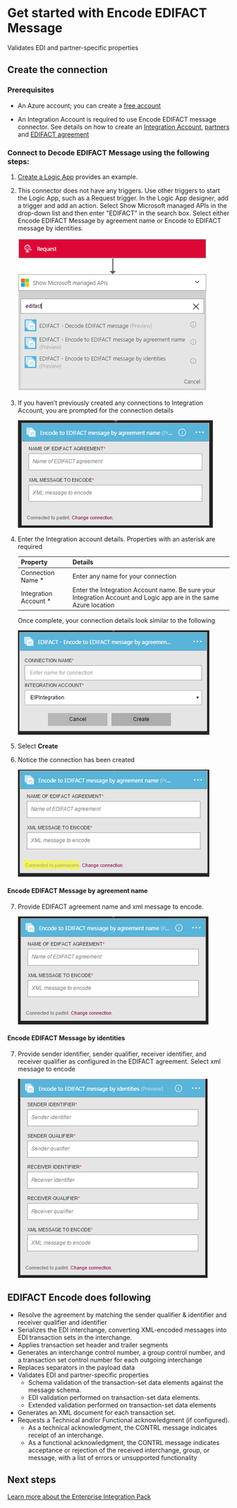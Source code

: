 <properties 
	pageTitle="Learn about Enterprise Integration Pack Encode EDIFACT Message Connctor | Microsoft Azure App Service | Microsoft Azure" 
	description="Learn how to use partners with the Enterprise Integration Pack and Logic apps" 
	services="logic-apps" 
	documentationCenter=".net,nodejs,java"
	authors="padmavc" 
	manager="erikre" 
	editor=""/>

<tags 
	ms.service="logic-apps" 
	ms.workload="integration" 
	ms.tgt_pltfrm="na" 
	ms.devlang="na" 
	ms.topic="article" 
	ms.date="08/15/2016" 
	ms.author="padmavc"/>

# Get started with Encode EDIFACT Message

Validates EDI and partner-specific properties 

## Create the connection

### Prerequisites

* An Azure account; you can create a [free account](https://azure.microsoft.com/free)

* An Integration Account is required to use Encode EDIFACT message connector. See details on how to create an [Integration Account](./app-service-logic-enterprise-integration-create-integration-account.md), [partners](./app-service-logic-enterprise-integration-partners.md) and [EDIFACT agreement](./app-service-logic-enterprise-integration-edifact.md)

### Connect to Decode EDIFACT Message using the following steps:

1. [Create a Logic App](./app-service-logic-create-a-logic-app.md) provides an example.

2. This connector does not have any triggers. Use other triggers to start the Logic App, such as a Request trigger.  In the Logic App designer, add a trigger and add an action.  Select Show Microsoft managed APIs in the drop-down list and then enter "EDIFACT" in the search box.  Select either Encode EDIFACT Message by agreement name or Encode to EDIFACT message by identities.

	![search EDIFACT](./media/app-service-logic-enterprise-integration-edifactorconnector/edifactdecodeimage1.png)  

3. If you haven’t previously created any connections to Integration Account, you are prompted for the connection details

	![create integration account connection](./media/app-service-logic-enterprise-integration-edifactorconnector/edifactencodeimage1.png)  

4. Enter the Integration account details.  Properties with an asterisk are required

	| Property | Details |
	| -------- | ------- |
	| Connection Name * | Enter any name for your connection |
	| Integration Account * | Enter the Integration Account name. Be sure your Integration Account and Logic app are in the same Azure location 

	Once complete, your connection details look similar to the following

	![integration account connection](./media/app-service-logic-enterprise-integration-edifactorconnector/edifactencodeimage2.png)
	
5. Select **Create**
	
6. Notice the connection has been created

	![integration account connection details](./media/app-service-logic-enterprise-integration-edifactorconnector/edifactencodeimage4.png)
	
#### Encode EDIFACT Message by agreement name

7.	Provide EDIFACT agreement name and xml message to encode.

	![provide mandatory fields](./media/app-service-logic-enterprise-integration-edifactorconnector/edifactencodeimage6.png)
	
#### Encode EDIFACT Message by identities

7. Provide sender identifier, sender qualifier, receiver identifier, and receiver qualifier as configured in the EDIFACT agreement.  Select xml message to encode

	![provide mandatory fields](./media/app-service-logic-enterprise-integration-edifactorconnector/edifactencodeimage7.png)
	
## EDIFACT Encode does following

* Resolve the agreement by matching the sender qualifier & identifier and receiver qualifier and identifier
* Serializes the EDI interchange, converting XML-encoded messages into EDI transaction sets in the interchange.
* Applies transaction set header and trailer segments
* Generates an interchange control number, a group control number, and a transaction set control number for each outgoing interchange
* Replaces separators in the payload data
* Validates EDI and partner-specific properties
	* Schema validation of the transaction-set data elements against the message schema.
	* EDI validation performed on transaction-set data elements.
	* Extended validation performed on transaction-set data elements
* Generates an XML document for each transaction set.
* Requests a Technical and/or Functional acknowledgment (if configured).
	* As a technical acknowledgment, the CONTRL message indicates receipt of an interchange.
	* As a functional acknowledgment, the CONTRL message indicates acceptance or rejection of the received interchange, group, or message, with a list of errors or unsupported functionality

## Next steps

[Learn more about the Enterprise Integration Pack](./app-service-logic-enterprise-integration-overview.md "Learn about Enterprise Integration Pack") 